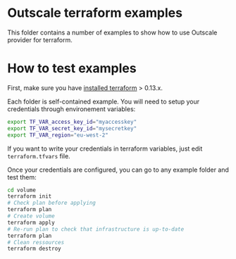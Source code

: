 # Outscale terraform examples

This folder contains a number of examples to show how to use Outscale provider for terraform.

# How to test examples

First, make sure you have [installed terraform](https://www.terraform.io/downloads.html) > 0.13.x.

Each folder is self-contained example.
You will need to setup your credentials through environement variables:
```bash
export TF_VAR_access_key_id="myaccesskey"
export TF_VAR_secret_key_id="mysecretkey"
export TF_VAR_region="eu-west-2"
```

If you want to write your credentials in terraform variables, just edit `terraform.tfvars` file.

Once your credentials are configured, you can go to any example folder and test them:
```bash
cd volume
terraform init
# Check plan before applying
terraform plan
# Create volume
terraform apply
# Re-run plan to check that infrastructure is up-to-date
terraform plan
# Clean ressources
terraform destroy
```

